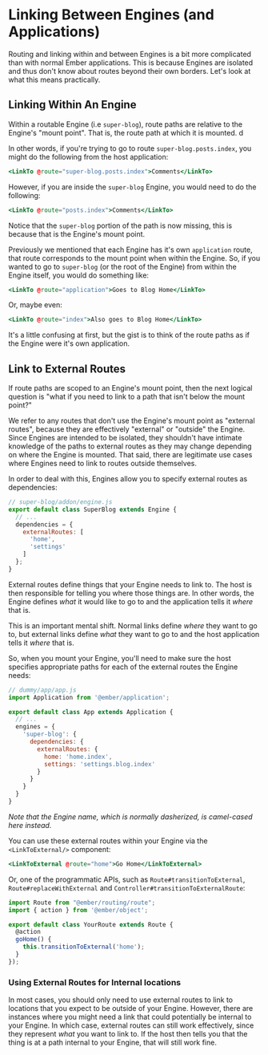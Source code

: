 # Linking Between Engines (and Applications)

Routing and linking within and between Engines is a bit more complicated than with normal Ember applications. This is because Engines are isolated and thus don't know about routes beyond their own borders. Let's look at what this means practically.

## Linking Within An Engine

Within a routable Engine (i.e `super-blog`), route paths are relative to the Engine's "mount point". That is, the route path at which it is mounted. d

In other words, if you're trying to go to route `super-blog.posts.index`, you might do the following from the host application:

```hbs
<LinkTo @route="super-blog.posts.index">Comments</LinkTo>
```

However, if you are inside the `super-blog` Engine, you would need to do the following:

```hbs
<LinkTo @route="posts.index">Comments</LinkTo>
```

Notice that the `super-blog` portion of the path is now missing, this is because that is the Engine's mount point.

Previously we mentioned that each Engine has it's own `application` route, that route corresponds to the mount point when within the Engine. So, if you wanted to go to `super-blog` (or the root of the Engine) from within the Engine itself, you would do something like:

```hbs
<LinkTo @route="application">Goes to Blog Home</LinkTo>
```

Or, maybe even:

```hbs
<LinkTo @route="index">Also goes to Blog Home</LinkTo>
```

It's a little confusing at first, but the gist is to think of the route paths as if the Engine were it's own application.

## Link to External Routes

If route paths are scoped to an Engine's mount point, then the next logical question is "what if you need to link to a path that isn't below the mount point?"

We refer to any routes that don't use the Engine's mount point as "external routes", because they are effectively "external" or "outside" the Engine. Since Engines are intended to be isolated, they shouldn't have intimate knowledge of the paths to external routes as they may change depending on where the Engine is mounted. That said, there are legitimate use cases where Engines need to link to routes outside themselves.

In order to deal with this, Engines allow you to specify external routes as dependencies:

```js
// super-blog/addon/engine.js
export default class SuperBlog extends Engine {
  // ...
  dependencies = {
    externalRoutes: [
      'home',
      'settings'
    ]
  };
}
```

External routes define things that your Engine needs to link to. The host is then responsible for telling you where those things are. In other words, the Engine defines _what_ it would like to go to and the application tells it _where_ that is.

This is an important mental shift. Normal links define _where_ they want to go to, but external links define _what_ they want to go to and the host application tells it _where_ that is.

So, when you mount your Engine, you'll need to make sure the host specifies appropriate paths for each of the external routes the Engine needs:

```js
// dummy/app/app.js
import Application from '@ember/application';

export default class App extends Application {
  // ...
  engines = {
    'super-blog': {
      dependencies: {
        externalRoutes: {
          home: 'home.index',
          settings: 'settings.blog.index'
        }
      }
    }
  }
}
```

_Note that the Engine name, which is normally dasherized, is camel-cased here instead._

You can use these external routes within your Engine via the `<LinkToExternal/>` component:

```hbs
<LinkToExternal @route="home">Go Home</LinkToExternal>
```

Or, one of the programmatic APIs, such as `Route#transitionToExternal`, `Route#replaceWithExternal` and `Controller#transitionToExternalRoute`:

```js
import Route from "@ember/routing/route";
import { action } from '@ember/object';

export default class YourRoute extends Route {
  @action
  goHome() {
    this.transitionToExternal('home');
  }
});
```

### Using External Routes for Internal locations

In most cases, you should only need to use external routes to link to locations that you expect to be outside of your Engine. However, there are instances where you might need a link that could potentially be internal to your Engine. In which case, external routes can still work effectively, since they represent _what_ you want to link to. If the host then tells you that the thing is at a path internal to your Engine, that will still work fine.
